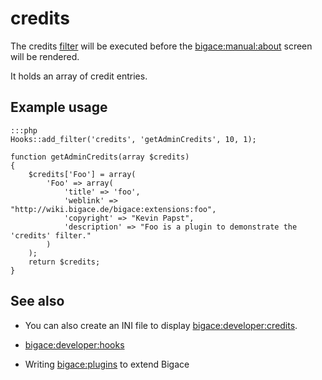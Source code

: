 # credits

The credits [filter](developer/hooks) will be executed before the [bigace:manual:about](manual/about) screen will be rendered.

It holds an array of credit entries.


## Example usage

	:::php
	Hooks::add_filter('credits', 'getAdminCredits', 10, 1);
	
	function getAdminCredits(array $credits)
	{
	    $credits['Foo'] = array(
	        'Foo' => array(
	            'title' => 'foo',
	            'weblink' => "http://wiki.bigace.de/bigace:extensions:foo",
	            'copyright' => "Kevin Papst",
	            'description' => "Foo is a plugin to demonstrate the 'credits' filter."
	        )
	    );
	    return $credits;
	}


## See also


*  You can also create an INI file to display [bigace:developer:credits](developer/credits).

*  [bigace:developer:hooks](developer/hooks)

*  Writing [bigace:plugins](plugins) to extend Bigace

